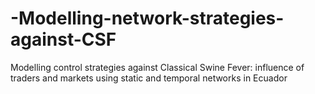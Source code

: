 # -Modelling-network-strategies-against-CSF
Modelling control strategies against Classical Swine Fever: influence of traders and markets using static and temporal networks in Ecuador
